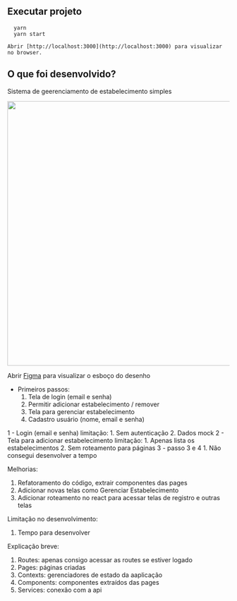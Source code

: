 
## Executar projeto

```shell
  yarn
  yarn start

Abrir [http://localhost:3000](http://localhost:3000) para visualizar no browser.

```

## O que foi desenvolvido? 
Sistema de geerenciamento de estabelecimento simples

 <p float="left">
    <img src="./images/image.gif" width="600"/>
  </p>


Abrir [Figma](https://www.figma.com/file/EY2QgOxAEQBPQr54CUnIqc/Desafio-Vai-bem?node-id=1%3A53) para visualizar o esboço do desenho 

- Primeiros passos:
  1. Tela de login (email e senha)
  2. Permitir adicionar estabelecimento / remover
  3. Tela para gerenciar estabelecimento
  4. Cadastro usuário (nome, email e senha) 

1 - Login (email e senha)
  limitação: 
    1. Sem autenticação
    2. Dados mock
2 - Tela para adicionar estabelecimento
  limitação: 
    1. Apenas lista os estabelecimentos
    2. Sem roteamento para páginas
3 - passo 3 e 4 
    1. Não consegui desenvolver a tempo

Melhorias: 
  1. Refatoramento do código, extrair componentes das pages
  2. Adicionar novas telas como Gerenciar Estabelecimento
  3. Adicionar roteamento no react para acessar telas de registro e outras telas

Limitação no desenvolvimento:
  1. Tempo para desenvolver

Explicação breve:
  1. Routes: apenas consigo acessar as routes se estiver logado
  2. Pages: páginas criadas 
  3. Contexts: gerenciadores de estado da aaplicação 
  4. Components: componentes extraídos das pages
  5. Services: conexão com a api
